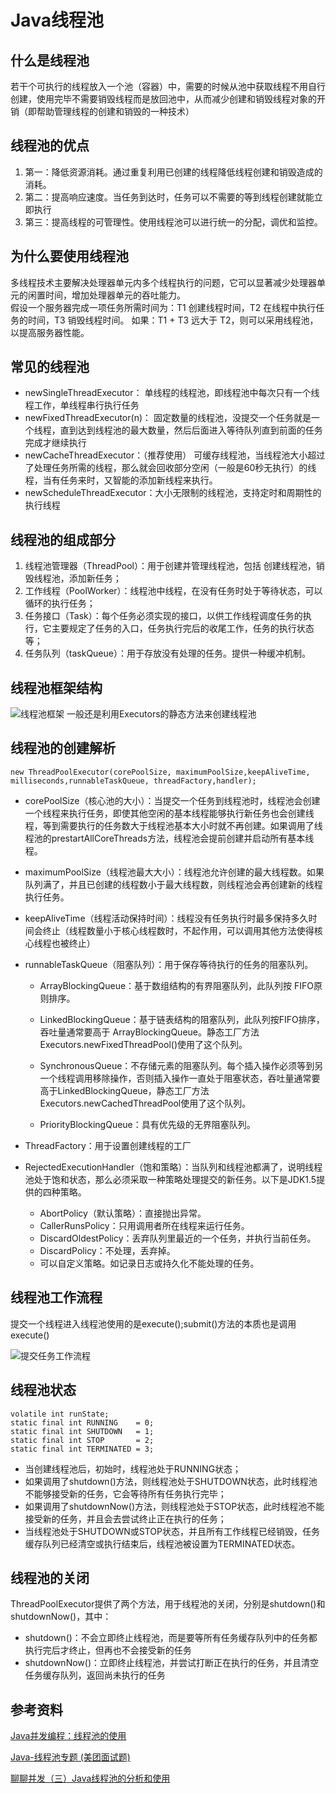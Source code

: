# Java线程池
## 什么是线程池
若干个可执行的线程放入一个池（容器）中，需要的时候从池中获取线程不用自行创建，使用完毕不需要销毁线程而是放回池中，从而减少创建和销毁线程对象的开销（即帮助管理线程的创建和销毁的一种技术）
## 线程池的优点
1. 第一：降低资源消耗。通过重复利用已创建的线程降低线程创建和销毁造成的消耗。
2. 第二：提高响应速度。当任务到达时，任务可以不需要的等到线程创建就能立即执行
3. 第三：提高线程的可管理性。使用线程池可以进行统一的分配，调优和监控。
## 为什么要使用线程池
多线程技术主要解决处理器单元内多个线程执行的问题，它可以显著减少处理器单元的闲置时间，增加处理器单元的吞吐能力。    
假设一个服务器完成一项任务所需时间为：T1 创建线程时间，T2 在线程中执行任务的时间，T3 销毁线程时间。
如果：T1 + T3 远大于 T2，则可以采用线程池，以提高服务器性能。
## 常见的线程池
- newSingleThreadExecutor：
单线程的线程池，即线程池中每次只有一个线程工作，单线程串行执行任务
- newFixedThreadExecutor(n)：
固定数量的线程池，没提交一个任务就是一个线程，直到达到线程池的最大数量，然后后面进入等待队列直到前面的任务完成才继续执行
- newCacheThreadExecutor：（推荐使用）
可缓存线程池，当线程池大小超过了处理任务所需的线程，那么就会回收部分空闲（一般是60秒无执行）的线程，当有任务来时，又智能的添加新线程来执行。
- newScheduleThreadExecutor：大小无限制的线程池，支持定时和周期性的执行线程
## 线程池的组成部分
1. 线程池管理器（ThreadPool）：用于创建并管理线程池，包括 创建线程池，销毁线程池，添加新任务；
2. 工作线程（PoolWorker）：线程池中线程，在没有任务时处于等待状态，可以循环的执行任务；
3. 任务接口（Task）：每个任务必须实现的接口，以供工作线程调度任务的执行，它主要规定了任务的入口，任务执行完后的收尾工作，任务的执行状态等；
4. 任务队列（taskQueue）：用于存放没有处理的任务。提供一种缓冲机制。
## 线程池框架结构
![线程池框架](https://github.com/ValentineF/NoteBook/blob/master/Picture/%E7%BA%BF%E7%A8%8B%E6%B1%A0%E6%A1%86%E6%9E%B6.png?raw=true)
一般还是利用Executors的静态方法来创建线程池
## 线程池的创建解析
```
new ThreadPoolExecutor(corePoolSize, maximumPoolSize,keepAliveTime, milliseconds,runnableTaskQueue, threadFactory,handler);

```
- corePoolSize（核心池的大小）：当提交一个任务到线程池时，线程池会创建一个线程来执行任务，即使其他空闲的基本线程能够执行新任务也会创建线程，等到需要执行的任务数大于线程池基本大小时就不再创建。如果调用了线程池的prestartAllCoreThreads方法，线程池会提前创建并启动所有基本线程。

- maximumPoolSize（线程池最大大小）：线程池允许创建的最大线程数。如果队列满了，并且已创建的线程数小于最大线程数，则线程池会再创建新的线程执行任务。

- keepAliveTime（线程活动保持时间）：线程没有任务执行时最多保持多久时间会终止（线程数量小于核心线程数时，不起作用，可以调用其他方法使得核心线程也被终止）

- runnableTaskQueue（阻塞队列）：用于保存等待执行的任务的阻塞队列。
    - ArrayBlockingQueue：基于数组结构的有界阻塞队列，此队列按 FIFO原则排序。

    - LinkedBlockingQueue：基于链表结构的阻塞队列，此队列按FIFO排序，吞吐量通常要高于 ArrayBlockingQueue。静态工厂方法Executors.newFixedThreadPool()使用了这个队列。

    - SynchronousQueue：不存储元素的阻塞队列。每个插入操作必须等到另一个线程调用移除操作，否则插入操作一直处于阻塞状态，吞吐量通常要高于LinkedBlockingQueue，静态工厂方法Executors.newCachedThreadPool使用了这个队列。

    - PriorityBlockingQueue：具有优先级的无界阻塞队列。

- ThreadFactory：用于设置创建线程的工厂

- RejectedExecutionHandler（饱和策略）：当队列和线程池都满了，说明线程池处于饱和状态，那么必须采取一种策略处理提交的新任务。以下是JDK1.5提供的四种策略。 
    - AbortPolicy（默认策略）：直接抛出异常。
    - CallerRunsPolicy：只用调用者所在线程来运行任务。
    - DiscardOldestPolicy：丢弃队列里最近的一个任务，并执行当前任务。
    - DiscardPolicy：不处理，丢弃掉。
    - 可以自定义策略。如记录日志或持久化不能处理的任务。

## 线程池工作流程
提交一个线程进入线程池使用的是execute();submit()方法的本质也是调用execute()

![提交任务工作流程](https://github.com/ValentineF/NoteBook/blob/master/Picture/Java%E7%BA%BF%E7%A8%8B%E6%B1%A0%E4%B8%BB%E8%A6%81%E5%B7%A5%E4%BD%9C%E6%B5%81%E7%A8%8B.jpg?raw=true)
## 线程池状态
```
volatile int runState;
static final int RUNNING    = 0;
static final int SHUTDOWN   = 1;
static final int STOP       = 2;
static final int TERMINATED = 3;
```
- 当创建线程池后，初始时，线程池处于RUNNING状态；
- 如果调用了shutdown()方法，则线程池处于SHUTDOWN状态，此时线程池不能够接受新的任务，它会等待所有任务执行完毕；
- 如果调用了shutdownNow()方法，则线程池处于STOP状态，此时线程池不能接受新的任务，并且会去尝试终止正在执行的任务；
- 当线程池处于SHUTDOWN或STOP状态，并且所有工作线程已经销毁，任务缓存队列已经清空或执行结束后，线程池被设置为TERMINATED状态。
## 线程池的关闭
ThreadPoolExecutor提供了两个方法，用于线程池的关闭，分别是shutdown()和shutdownNow()，其中：
- shutdown()：不会立即终止线程池，而是要等所有任务缓存队列中的任务都执行完后才终止，但再也不会接受新的任务
- shutdownNow()：立即终止线程池，并尝试打断正在执行的任务，并且清空任务缓存队列，返回尚未执行的任务
## 参考资料
[Java并发编程：线程池的使用](https://www.cnblogs.com/dolphin0520/p/3932921.html)

[Java-线程池专题 (美团面试题)](https://www.cnblogs.com/aspirant/p/6920418.html)

[聊聊并发（三）Java线程池的分析和使用](http://ifeve.com/java-threadpool/)